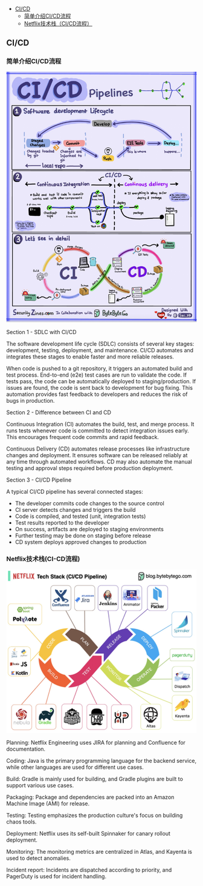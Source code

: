  
- [CI/CD](#CI/CD)
    - [简单介绍CI/CD流程](#简单介绍CI-CD流程)
    - [Netflix技术栈（CI/CD流程）](#Netflix技术栈(CI-CD流程))

## CI/CD

### 简单介绍CI/CD流程

<p>
  <img src="images/ci-cd-pipeline.jpg" style="width: 680px" />
</p>

Section 1 - SDLC with CI/CD

The software development life cycle (SDLC) consists of several key stages: development, testing, deployment, and maintenance. CI/CD automates and integrates these stages to enable faster and more reliable releases.

When code is pushed to a git repository, it triggers an automated build and test process. End-to-end (e2e) test cases are run to validate the code. If tests pass, the code can be automatically deployed to staging/production. If issues are found, the code is sent back to development for bug fixing. This automation provides fast feedback to developers and reduces the risk of bugs in production.

Section 2 - Difference between CI and CD

Continuous Integration (CI) automates the build, test, and merge process. It runs tests whenever code is committed to detect integration issues early. This encourages frequent code commits and rapid feedback.

Continuous Delivery (CD) automates release processes like infrastructure changes and deployment. It ensures software can be released reliably at any time through automated workflows. CD may also automate the manual testing and approval steps required before production deployment.

Section 3 - CI/CD Pipeline

A typical CI/CD pipeline has several connected stages:
- The developer commits code changes to the source control
- CI server detects changes and triggers the build
- Code is compiled, and tested (unit, integration tests)
- Test results reported to the developer
- On success, artifacts are deployed to staging environments
- Further testing may be done on staging before release
- CD system deploys approved changes to production

### Netflix技术栈(CI-CD流程)

<p>
  <img src="images/netflix-ci-cd.jpg" style="width: 720px" />
</p>

Planning: Netflix Engineering uses JIRA for planning and Confluence for documentation.

Coding: Java is the primary programming language for the backend service, while other languages are used for different use cases.

Build: Gradle is mainly used for building, and Gradle plugins are built to support various use cases.

Packaging: Package and dependencies are packed into an Amazon Machine Image (AMI) for release.

Testing: Testing emphasizes the production culture's focus on building chaos tools.

Deployment: Netflix uses its self-built Spinnaker for canary rollout deployment.

Monitoring: The monitoring metrics are centralized in Atlas, and Kayenta is used to detect anomalies.

Incident report: Incidents are dispatched according to priority, and PagerDuty is used for incident handling. 
